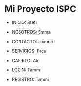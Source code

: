 # Mi Proyecto ISPC

- INICIO: Stefi

- NOSOTROS: Emma

- CONTACTO: Juanca

- SERVICIOS: Facu

- CARRITO: Ale

- LOGIN: Tammi

- REGISTRO: Tammi
